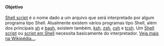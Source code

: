 <!-- markdownlint-disable-next-line -->
#### Objetivo

[Shell script](https://mange.ifrn.edu.br/shell-script-wikipedia/#shell-script) é o nome dado a um arquivo que será interpretado por algum programa tipo Shell. Atualmente existem vários programas tipo Shell, além dos principais [sh](https://linux.die.net/man/1/sh) e [bash](https://linux.die.net/man/1/bash), existem também, [ksh](https://linux.die.net/man/1/ksh), [zsh](https://linux.die.net/man/1/zsh), [csh](https://linux.die.net/man/1/csh) e [tcsh](https://linux.die.net/man/1/tcsh).
Um [Shell script](https://mange.ifrn.edu.br/shell-script-wikipedia/#shell-script) ou [script em Shell](https://mange.ifrn.edu.br/shell-script-wikipedia/#shell-script) necessita basicamente do interpretador. [Veja mais na Wikipédia...](https://pt.wikipedia.org/wiki/Shell_script).

